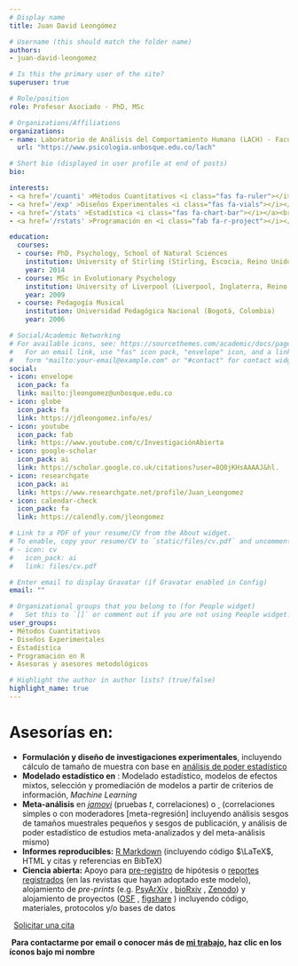 ```yaml
---
# Display name
title: Juan David Leongómez

# Username (this should match the folder name)
authors:
- juan-david-leongomez

# Is this the primary user of the site?
superuser: true

# Role/position
role: Profesor Asociado - PhD, MSc

# Organizations/Affiliations
organizations:
- name: Laboratorio de Análisis del Comportamiento Humano (LACH) - Facultad de Psicología - Universidad El Bosque
  url: "https://www.psicologia.unbosque.edu.co/lach"

# Short bio (displayed in user profile at end of posts)
bio:

interests:
- <a href='/cuanti' >Métodos Cuantitativos <i class="fas fa-ruler"></i></a><br />
- <a href='/exp' >Diseños Experimentales <i class="fas fa-vials"></i></a><br />
- <a href='/stats' >Estadística <i class="fas fa-chart-bar"></i></a><br />
- <a href='/rstats' >Programación en <i class="fab fa-r-project"></i></a><br />

education:
  courses:
  - course: PhD, Psychology, School of Natural Sciences
    institution: University of Stirling (Stirling, Escocia, Reino Unido)
    year: 2014
  - course: MSc in Evolutionary Psychology
    institution: University of Liverpool (Liverpool, Inglaterra, Reino Unido)
    year: 2009
  - course: Pedagogía Musical
    institution: Universidad Pedagógica Nacional (Bogotá, Colombia)
    year: 2006

# Social/Academic Networking
# For available icons, see: https://sourcethemes.com/academic/docs/page-builder/#icons
#   For an email link, use "fas" icon pack, "envelope" icon, and a link in the
#   form "mailto:your-email@example.com" or "#contact" for contact widget.
social:
- icon: envelope
  icon_pack: fa
  link: mailto:jleongomez@unbosque.edu.co
- icon: globe
  icon_pack: fa
  link: https://jdleongomez.info/es/
- icon: youtube
  icon_pack: fab
  link: https://www.youtube.com/c/InvestigaciónAbierta
- icon: google-scholar
  icon_pack: ai
  link: https://scholar.google.co.uk/citations?user=8Q0jKHsAAAAJ&hl.
- icon: researchgate
  icon_pack: ai
  link: https://www.researchgate.net/profile/Juan_Leongomez
- icon: calendar-check
  icon_pack: fa
  link: https://calendly.com/jleongomez

# Link to a PDF of your resume/CV from the About widget.
# To enable, copy your resume/CV to `static/files/cv.pdf` and uncomment the lines below.
# - icon: cv
#   icon_pack: ai
#   link: files/cv.pdf

# Enter email to display Gravatar (if Gravatar enabled in Config)
email: ""

# Organizational groups that you belong to (for People widget)
#   Set this to `[]` or comment out if you are not using People widget.
user_groups:
- Métodos Cuantitativos
- Diseños Experimentales
- Estadística
- Programación en R
- Asesoras y asesores metodológicos

# Highlight the author in author lists? (true/false)
highlight_name: true
---
```


# **Asesorías en:**

-   **Formulación y diseño de investigaciones experimentales**, incluyendo cálculo de tamaño de muestra con base en [análisis de poder estadístico](/post/power/)
-   **Modelado estadístico en** <i class="fab fa-r-project"></i>: Modelado estadístico, modelos de efectos mixtos, selección y promediación de modelos a partir de criterios de información, *Machine Learning*
-   **Meta-análisis** en [*jamovi*](https://asesores-psic.netlify.app/post/meta/) (pruebas *t*, correlaciones) o [<i class="fab fa-r-project"></i> ](https://asesores-psic.netlify.app/post/meta_corr/) (correlaciones simples o con moderadores \[meta-regresión\] incluyendo análisis sesgos de tamaños muestrales pequeños y sesgos de publicación, y análisis de poder estadístico de estudios meta-analizados y del meta-análisis mismo)
-   **Informes reproducibles:** [R Markdown](https://rmarkdown.rstudio.com/lesson-1.html) (incluyendo código $\LaTeX$, HTML<i class="fab fa-html5"></i> y citas y referencias en BibTeX)
-   **Ciencia abierta:** Apoyo para [pre-registro](https://help.osf.io/article/330-welcome-to-registrations) de hipótesis o [reportes registrados](https://cos.io/rr) (en las revistas que hayan adoptado este modelo), alojamiento de *pre-prints* (e.g. [PsyArXiv](https://psyarxiv.com/) <i class="ai ai-psyarxiv-square"></i>, [bioRxiv](https://www.biorxiv.org/) <i class="ai ai-biorxiv-square"></i>, [Zenodo](https://zenodo.org/)) y alojamiento de proyectos ([OSF](https://osf.io/) <i class="ai ai-osf-square"></i>, [figshare](https://figshare.com/) <i class="ai ai-figshare-square"></i>) incluyendo código, materiales, protocolos y/o bases de datos

<span style="color: #f68212;"><i class="fas fa-calendar-check"></i> </span> [Solicitar una cita](https://calendly.com/jleongomez)

<span style="color: #f68212;"><i class="fas fa-exclamation-circle"></i> </span>**Para contactarme por email o conocer más de [mi trabajo](https://jdleongomez.info/es/), haz clic en los íconos bajo mi nombre**
